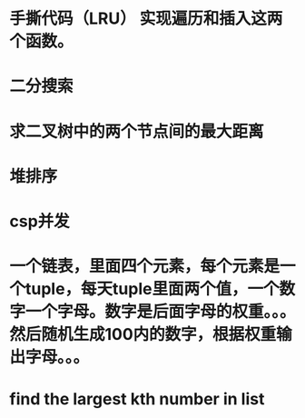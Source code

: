 # 手撕代码（LRU） 实现遍历和插入这两个函数。



# 二分搜索



# 求二叉树中的两个节点间的最大距离




# 堆排序



# csp并发




# 一个链表，里面四个元素，每个元素是一个tuple，每天tuple里面两个值，一个数字一个字母。数字是后面字母的权重。。。然后随机生成100内的数字，根据权重输出字母。。。



# find the largest kth number in list






